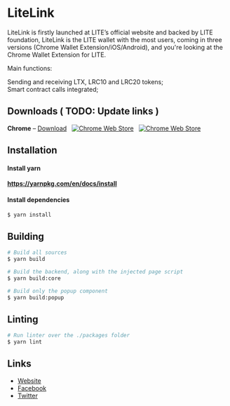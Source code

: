 # LiteLink  

LiteLink is firstly launched at LITE’s official website and backed by LITE foundation, LiteLink is the LITE wallet with the most users, coming in three versions (Chrome Wallet Extension/iOS/Android), and you're looking at the Chrome Wallet Extension for LITE.   

Main functions:    

Sending and receiving LTX, LRC10 and LRC20 tokens;  
Smart contract calls integrated;    


## Downloads ( TODO: Update links )
**Chrome** &ndash; [Download](https://chrome.google.com/webstore/detail/ibnejdfjmmkpcnlpebklmnkoeoihofec) &nbsp; [![Chrome Web Store](https://img.shields.io/chrome-web-store/d/ogffaloegjglncjfehdfplabnoondfjo.svg?style=flat-square)](https://chrome.google.com/webstore/detail/ibnejdfjmmkpcnlpebklmnkoeoihofec) &nbsp; [![Chrome Web Store](https://img.shields.io/chrome-web-store/rating/ogffaloegjglncjfehdfplabnoondfjo.svg?style=flat-square)](https://chrome.google.com/webstore/detail/ibnejdfjmmkpcnlpebklmnkoeoihofec)


## Installation

#### Install yarn
**https://yarnpkg.com/en/docs/install**

#### Install dependencies
```sh
$ yarn install
```

## Building
```sh
# Build all sources
$ yarn build
```

```sh
# Build the backend, along with the injected page script
$ yarn build:core
```

```sh
# Build only the popup component
$ yarn build:popup
```

## Linting
```sh
# Run linter over the ./packages folder
$ yarn lint
```

## Links
+ [Website](https://link.litetokens.org/)
+ [Facebook](https://facebook.com/litetokens)
+ [Twitter](https://twitter.com/litetokens)
